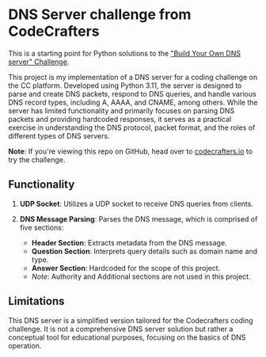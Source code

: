 # DNS Server challenge from CodeCrafters
This is a starting point for Python solutions to the
["Build Your Own DNS server" Challenge](https://app.codecrafters.io/courses/dns-server/overview).


This project is my implementation of a DNS server for a coding challenge on the CC platform. Developed using Python 3.11, the server is designed to parse and create DNS packets, respond to DNS queries, and handle various DNS record types, including A, AAAA, and CNAME, among others. While the server has limited functionality and primarily focuses on parsing DNS packets and providing hardcoded responses, it serves as a practical exercise in understanding the DNS protocol, packet format, and the roles of different types of DNS servers.


**Note**: If you're viewing this repo on GitHub, head over to
[codecrafters.io](https://codecrafters.io) to try the challenge.


## Functionality

1. **UDP Socket**: Utilizes a UDP socket to receive DNS queries from clients.

2. **DNS Message Parsing**: Parses the DNS message, which is comprised of five sections:
   - **Header Section**: Extracts metadata from the DNS message.
   - **Question Section**: Interprets query details such as domain name and type.
   - **Answer Section**: Hardcoded for the scope of this project.
   - *Note*: Authority and Additional sections are not used in this project.


## Limitations

This DNS server is a simplified version tailored for the Codecrafters coding challenge. It is not a comprehensive DNS server solution but rather a conceptual tool for educational purposes, focusing on the basics of DNS operation.
